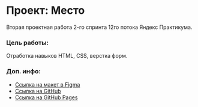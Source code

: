 # Проект: Место

Вторая проектная работа 2-го спринта 12го потока Яндекс Практикума.
### Цель работы:
Отработка навыков HTML, CSS, верстка форм.

### Доп. инфо:
* [Ссылка на макет в Figma](https://www.figma.com/file/2cn9N9jSkmxD84oJik7xL7/JavaScript.-Sprint-4?node-id=0%3A1)
* [Ссылка на GitHub](https://github.com/Virshinia/mesto-project)
* [Ссылка на GitHub Pages](https://virshinia.github.io/mesto-project/)
